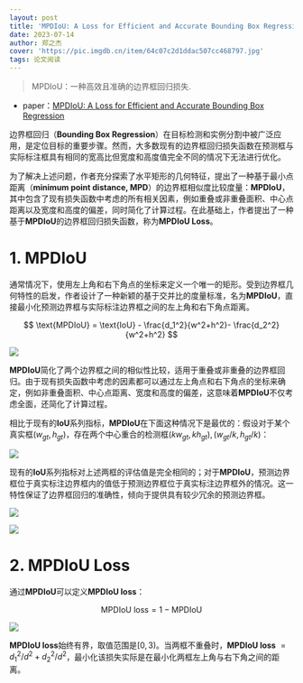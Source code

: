 ```yaml
---
layout: post
title: 'MPDIoU: A Loss for Efficient and Accurate Bounding Box Regression'
date: 2023-07-14
author: 郑之杰
cover: 'https://pic.imgdb.cn/item/64c07c2d1ddac507cc468797.jpg'
tags: 论文阅读
---
```


> MPDIoU：一种高效且准确的边界框回归损失.

- paper：[MPDIoU: A Loss for Efficient and Accurate Bounding Box Regression](https://arxiv.org/abs/2307.07662)

边界框回归（**Bounding Box Regression**）在目标检测和实例分割中被广泛应用，是定位目标的重要步骤。然而，大多数现有的边界框回归损失函数在预测框与实际标注框具有相同的宽高比但宽度和高度值完全不同的情况下无法进行优化。

为了解决上述问题，作者充分探索了水平矩形的几何特征，提出了一种基于最小点距离（**minimum point distance, MPD**）的边界框相似度比较度量：**MPDIoU**，其中包含了现有损失函数中考虑的所有相关因素，例如重叠或非重叠面积、中心点距离以及宽度和高度的偏差，同时简化了计算过程。在此基础上，作者提出了一种基于**MPDIoU**的边界框回归损失函数，称为**MPDIoU Loss**。

# 1. MPDIoU

通常情况下，使用左上角和右下角点的坐标来定义一个唯一的矩形。受到边界框几何特性的启发，作者设计了一种新颖的基于交并比的度量标准，名为**MPDIoU**，直接最小化预测边界框与实际标注边界框之间的左上角和右下角点距离。

$$ \text{MPDIoU} = \text{IoU} - \frac{d_1^2}{w^2+h^2}- \frac{d_2^2}{w^2+h^2} $$

![](https://pic.imgdb.cn/item/64c07dab1ddac507cc48af59.jpg)

**MPDIoU**简化了两个边界框之间的相似性比较，适用于重叠或非重叠的边界框回归。由于现有损失函数中考虑的因素都可以通过左上角点和右下角点的坐标来确定，例如非重叠面积、中心点距离、宽度和高度的偏差，这意味着**MPDIoU**不仅考虑全面，还简化了计算过程。

相比于现有的**IoU**系列指标，**MPDIoU**在下面这种情况下是最优的：假设对于某个真实框$(w_{gt},h_{gt})$，存在两个中心重合的检测框$(kw_{gt},kh_{gt}),(w_{gt}/k,h_{gt}/k)$：

![](https://pic.imgdb.cn/item/64c09d131ddac507cc7fb012.jpg)

现有的**IoU**系列指标对上述两框的评估值是完全相同的；对于**MPDIoU**，预测边界框位于真实标注边界框内的值低于预测边界框位于真实标注边界框外的情况。这一特性保证了边界框回归的准确性，倾向于提供具有较少冗余的预测边界框。

![](https://pic.imgdb.cn/item/6538c1bfc458853aefc48e33.jpg)

![](https://pic.imgdb.cn/item/64c0a1731ddac507cc864b82.jpg)

# 2. MPDIoU Loss

通过**MPDIoU**可以定义**MPDIoU loss**：

$$ \text{MPDIoU loss} = 1-\text{MPDIoU} $$

![](https://pic.imgdb.cn/item/64c0a26a1ddac507cc87ac1f.jpg)

**MPDIoU loss**始终有界，取值范围是$[0, 3)$。当两框不重叠时，**MPDIoU loss** $=d_1^2/d^2+d_2^2/d^2$，最小化该损失实际是在最小化两框左上角与右下角之间的距离。
